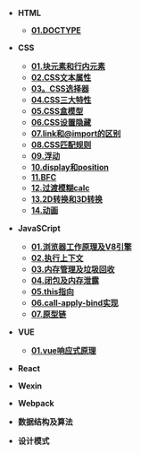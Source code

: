 * **HTML**
  * [**01.DOCTYPE**](/HTML/01.DOCTYPE/01.DOCTYPE)
  

* **CSS**
  
  * [**01.块元素和行内元素**](/CSS/01.块元素和行内元素/01.块元素和行内元素)
  * [**02.CSS文本属性**](/CSS/02.CSS文本属性/02.CSS文本属性)
  * [**03。CSS选择器**](/CSS/03.CSS选择器/03.CSS选择器)
  * [**04.CSS三大特性**](/CSS/04.CSS三大特性/04.CSS三大特性)
  * [**05.CSS盒模型**](/CSS/05.CSS盒模型//05.CSS盒模型)
  * [**06.CSS设置隐藏**](/CSS/06.CSS设置隐藏/06.CSS设置隐藏)
  * [**07.link和@import的区别**](/CSS/07.link和import的区别/07.link和@import的区别)
  * [**08.CSS匹配规则**](/CSS/08.CSS匹配规则/08.CSS匹配规则)
  * [**09.浮动**](/CSS/09.浮动/09.浮动)
  * [**10.display和position**](/CSS/10.display和position/10.display和position)
  * [**11.BFC**](/CSS/11.BFC/11.BFC)
  * [**12.过渡模糊calc**](/CSS/12.过渡模糊calc/12.过渡模糊calc)
  * [**13.2D转换和3D转换**](/CSS/13.2D转换和3D转换/13.2D转换和3D转换)
  * [**14.动画**](/CSS/13.2D转换和3D转换/13.2D转换和3D转换)
* **JavaSCript**

  * [**01.浏览器工作原理及V8引擎**](/JavaScript/01.浏览器工作原理及V8引擎/01.浏览器工作原理及V8引擎)
  * [**02.执行上下文**](/JavaScript/02.执行上下文/02.执行上下文)
  * [**03.内存管理及垃圾回收**](/JavaScript/03.内存管理及垃圾回收/03.内存管理及垃圾回收)
  * [**04.闭包及内存泄露**](/JavaScript/04.闭包及内存泄露/04.闭包及内存泄露)
  * [**05.this指向**](/JavaScript/05.this指向/05.this指向)
  * [**06.call-apply-bind实现**](/JavaScript/06.call-apply-bind实现/06.call-apply-bind实现)
  * [**07.原型链**](/JavaScript/07.原型链/07.原型链)

  

* **VUE**

  * [**01.vue响应式原理**](/Vue/01.vue响应式原理/01.vue响应式原理)

  

* **React**

  

* **Wexin**

  

* **Webpack**

  

* **数据结构及算法**

  

* **设计模式**

  